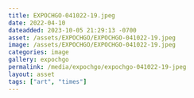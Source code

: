 ```yaml
---
title: EXPOCHGO-041022-19.jpeg
date: 2022-04-10
dateadded: 2023-10-05 21:29:13 -0700
asset: /assets/EXPOCHGO/EXPOCHGO-041022-19.jpeg
image: /assets/EXPOCHGO/EXPOCHGO-041022-19.jpeg
categories: image
gallery: expochgo
permalink: /media/expochgo/expochgo-041022-19-jpeg
layout: asset
tags: ["art", "times"]
--- 
```

